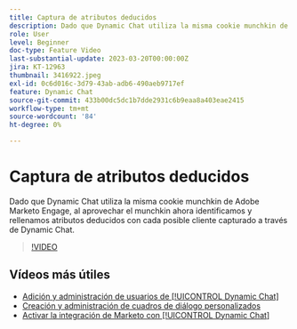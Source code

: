 ```yaml
---
title: Captura de atributos deducidos
description: Dado que Dynamic Chat utiliza la misma cookie munchkin de Adobe Marketo Engage, al aprovechar el munchkin ahora identificamos y rellenamos atributos deducidos con cada posible cliente capturado a través de Dynamic Chat
role: User
level: Beginner
doc-type: Feature Video
last-substantial-update: 2023-03-20T00:00:00Z
jira: KT-12963
thumbnail: 3416922.jpeg
exl-id: 0c6d016c-3d79-43ab-adb6-490aeb9717ef
feature: Dynamic Chat
source-git-commit: 433b00dc5dc1b7dde2931c6b9eaa8a403eae2415
workflow-type: tm+mt
source-wordcount: '84'
ht-degree: 0%

---
```


# Captura de atributos deducidos

Dado que Dynamic Chat utiliza la misma cookie munchkin de Adobe Marketo Engage, al aprovechar el munchkin ahora identificamos y rellenamos atributos deducidos con cada posible cliente capturado a través de Dynamic Chat.

>[!VIDEO](https://video.tv.adobe.com/v/3416922/?quality=12&learn=on)

## Vídeos más útiles

* [Adición y administración de usuarios de [!UICONTROL Dynamic Chat]](user-management.md)
* [Creación y administración de cuadros de diálogo personalizados](dialogue-management.md)
* [Activar la integración de Marketo con [!UICONTROL Dynamic Chat]](marketo-integration.md)
